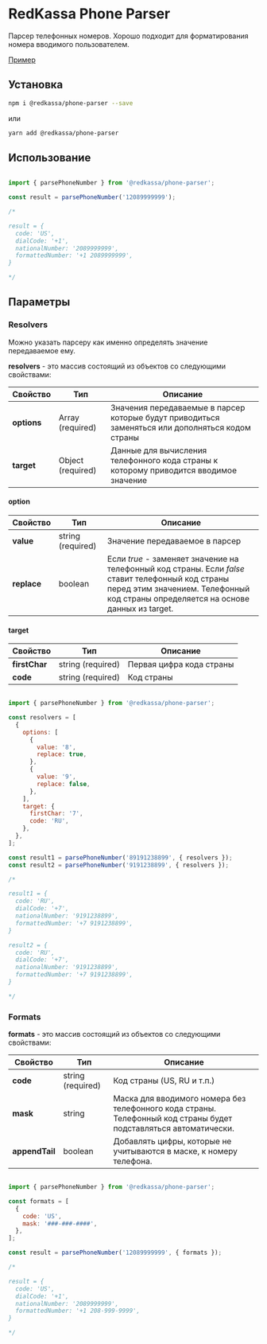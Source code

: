 # RedKassa Phone Parser

Парсер телефонных номеров. Хорошо подходит для форматирования номера вводимого пользователем.

[Пример](https://codesandbox.io/s/k2ipm)

## Установка

```bash
npm i @redkassa/phone-parser --save
```

или

```bash
yarn add @redkassa/phone-parser
```

## Использование

```javascript

import { parsePhoneNumber } from '@redkassa/phone-parser';

const result = parsePhoneNumber('12089999999');

/*

result = {
  code: 'US',
  dialCode: '+1',
  nationalNumber: '2089999999',
  formattedNumber: '+1 2089999999',
}

*/

```

## Параметры

### Resolvers

Можно указать парсеру как именно определять значение передаваемое ему.

**resolvers** - это массив состоящий из объектов со следующими свойствами:

| Свойство | Тип | Описание |
|---|---|---|
| **options** | Array (required) | Значения передаваемые в парсер которые будут приводиться заменяться или дополняться кодом страны |
| **target** | Object (required) | Данные для вычисления телефонного кода страны к которому приводится вводимое значение |

#### option

| Свойство | Тип | Описание |
|---|---|---|
| **value** | string (required) | Значение передаваемое в парсер |
| **replace** | boolean | Если *true* - заменяет значение на телефонный код страны. Если *false* ставит телефонный код страны перед этим значением. Телефонный код страны определяется на основе данных из target. |

#### target

| Свойство | Тип | Описание |
|---|---|---|
| **firstChar** | string (required) | Первая цифра кода страны |
| **code** | string (required) | Код страны |

```javascript

import { parsePhoneNumber } from '@redkassa/phone-parser';

const resolvers = [
  {
    options: [
      {
        value: '8',
        replace: true,
      },
      {
        value: '9',
        replace: false,
      },
    ],
    target: {
      firstChar: '7',
      code: 'RU',
    },
  },
];

const result1 = parsePhoneNumber('89191238899', { resolvers });
const result2 = parsePhoneNumber('9191238899', { resolvers });

/*

result1 = {
  code: 'RU',
  dialCode: '+7',
  nationalNumber: '9191238899',
  formattedNumber: '+7 9191238899',
}

result2 = {
  code: 'RU',
  dialCode: '+7',
  nationalNumber: '9191238899',
  formattedNumber: '+7 9191238899',
}

*/

```

### Formats

**formats** - это массив состоящий из объектов со следующими свойствами:

| Свойство | Тип | Описание |
|---|---|---|
| **code** | string (required) | Код страны (US, RU и т.п.) |
| **mask** | string | Маска для вводимого номера без телефонного кода страны. Телефонный код страны будет подставляться автоматически. |
| **appendTail** | boolean | Добавлять цифры, которые не учитываются в маске, к номеру телефона. |

```javascript

import { parsePhoneNumber } from '@redkassa/phone-parser';

const formats = [
  {
    code: 'US',
    mask: '###-###-####',
  },
];

const result = parsePhoneNumber('12089999999', { formats });

/*

result = {
  code: 'US',
  dialCode: '+1',
  nationalNumber: '2089999999',
  formattedNumber: '+1 208-999-9999',
}

*/

```
